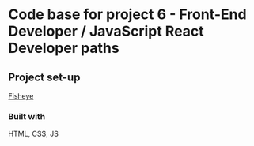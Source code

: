 # Code base for project 6 - Front-End Developer / JavaScript React Developer paths

## Project set-up

[Fisheye](https://dimterion.github.io/Front-End-Fisheye-EN/)

### Built with

HTML, CSS, JS

